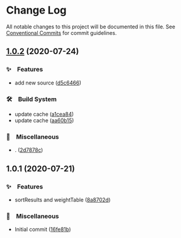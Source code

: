 # Change Log

All notable changes to this project will be documented in this file.
See [Conventional Commits](https://conventionalcommits.org) for commit guidelines.

## [1.0.2](https://github.com/bluelovers/ws-lottery/compare/@lazy-lotto/tw-history-data@1.0.1...@lazy-lotto/tw-history-data@1.0.2) (2020-07-24)


### ✨　Features

* add new source ([d5c6466](https://github.com/bluelovers/ws-lottery/commit/d5c6466b0bf2290d7b45e18d4b42d3aaa06d8de8))


### 🛠　Build System

* update cache ([a1cea84](https://github.com/bluelovers/ws-lottery/commit/a1cea84feb320f6d5e9e3828b167565ac95976ff))
* update cache ([aa60b15](https://github.com/bluelovers/ws-lottery/commit/aa60b159540d656b5eb9ea49cb309fca35d35bef))


### 🔖　Miscellaneous

* . ([2d7878c](https://github.com/bluelovers/ws-lottery/commit/2d7878c240fed889744aa4fcb6ea1d784ebfb97a))





## 1.0.1 (2020-07-21)


### ✨　Features

* sortResults and weightTable ([8a8702d](https://github.com/bluelovers/ws-lottery/commit/8a8702d114b266d7caeebc99e5b6f0ba78ebd2bc))


### 🔖　Miscellaneous

* Initial commit ([16fe81b](https://github.com/bluelovers/ws-lottery/commit/16fe81b7b02bcf9d05770d5966f2df4cb3279f7e))
